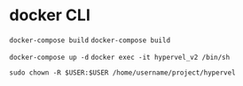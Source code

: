# docker CLI
`docker-compose build`
`docker-compose build`
 
`docker-compose up -d` 
`docker exec -it hypervel_v2 /bin/sh`

`sudo chown -R $USER:$USER /home/username/project/hypervel`
